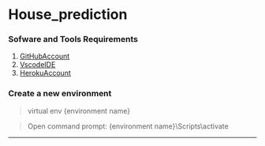 # House_prediction

### **Sofware and Tools Requirements**

1. [GitHubAccount](https://github.com)
2. [VscodeIDE](https://code.vscode.com)
3. [HerokuAccount](https://heroku.com)


### Create a new environment


> virtual env {environment name}

> Open command prompt: {environment name\}\\Scripts\activate

---
